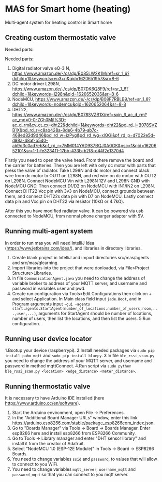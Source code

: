 # MAS for Smart home (heating)
Multi-agent system for heating control in Smart home

## Creating custom thermostatic valve
Needed parts:

Needed parts:
1. Digital radiator valve eQ-3 N, https://www.amazon.de/-/cs/dp/B085LW2K1M/ref=sr_1_6?dchild=1&keywords=eq3+n&qid=1620651957&sr=8-6
2. DC motor driver L298N, https://www.amazon.de/-/cs/dp/B07DK6Q8F9/ref=sr_1_6?dchild=1&keywords=l298n&qid=1620652036&sr=8-6
3. NodeMCU, https://www.amazon.de/-/cs/dp/B08F7RBLB9/ref=sr_1_8?dchild=1&keywords=nodemcu&qid=1620652064&sr=8-8
4. DHT22, https://www.amazon.de/-/cs/dp/B078SVZB1X/ref=sxin_6_ac_d_rm?ac_md=0-0-ZGh0MjI%3D-ac_d_rm&cv_ct_cx=dht22&dchild=1&keywords=dht22&pd_rd_i=B078SVZB1X&pd_rd_r=c8ab428a-8de6-4b79-ab7c-468ed82d9d46&pd_rd_w=izPyg&pd_rd_wg=xlQGi&pf_rd_p=d7022e5d-d98a-48af-b540-ab9d3c0ad7eb&pf_rd_r=7MM014YAD9S7BQJ0A0GK&psc=1&qid=1620652101&sr=1-1-fe323411-17bb-433b-b2f8-c44f2e1370d4

Firstly you need to open the valve head. From there remove the board and the carrier for batteries.
Then you are left with only dc motor with parts that press the valve of radiator.
Take L298N and dc motor and connect black wire from dc motor to OUT1 on L298N, and red wire on dc motor with OUT2 on L298N.
Connect NodeMCU Vin with L298N 12V and L298N GND with NodeMCU GND. Then connect D1/D2 on NodeMCU with IN1/IN2 on L298N.
Connect DHT22 Vcc pin with 3v3 on NodeMCU, connect grounds between them, and connect DHT22s data pin with D7 on NodeMCU.
Lastly connect data pin and Vcc pin on DHT22 via resistor (10kΩ or 4.7kΩ).

After this you have modified radiator valve. It can be powered via usb connected to NodeMCU, from normal phone charger adapter with 5V.

## Running multi-agent system
In order to run mas you will need IntelliJ Idea (https://www.jetbrains.com/idea/), and libraries in directory libraries.
1. Create blank project in IntelliJ and import directories src/mas/agents and src/mas/qlearning.
2. Import libraries into the project that were donloaded, via File>Project Structure>Libraries.
3. In file `CommunicationAgent.java` you need to change the address of variable broker to address of your MQTT server, and username and password in variables user and pwd.
4. Create run configuration via Tools>Edit Configurations then click on + and select Application. In Main class field input `jade.Boot`, and in Program arguments input `-gui -agents start:agents.StartAgent(number_of_locations,number_of_users,room,...,user,...)`, arguments for StartAgent should be number of locations, number of users, then list the locations, and then list the users.
5.Run configuration.

## Running user device locator
1.Bootup your device (raspberrypi).
2.Install needed packages via `sudo pip install paho-mqtt` and `sudo pip install bluepy`.
3.In file `ble_rssi_scan.py` you need to change the address of your MQTT server, and username and password in method mqttConnect.
4.Run script via `sudo python ble_rssi_scan.py <location> <edge_distance> <meter_distance>`.

## Running thermostatic valve
It is necessary to have Arduino IDE installed (here https://www.arduino.cc/en/software).
1. Start the Arduino environment, open File -> Preferences.
2. In the "Additional Board Manager URLs" window, enter this link https://arduino.esp8266.com/stable/package_esp8266com_index.json.
3. Go to "Boards Manager" via Tools -> Board -> Boards Manager. Enter esp8266 here and install esp8266 from ESP8266 Community.
4. Go to Tools -> Library manager and enter "DHT sensor library" and install it from the creator of Adafruit.
5. Select "NodeMCU 1.0 (ESP-12E Module)" in Tools -> Board -> ESP8266 Boards.
6. You need to change variables `ssid` and `password`, to values that will allow to connect to you WiFi.
7. You need to change variables `mqtt_server`, `username_mqtt` and `password_mqtt` so that you can connect to you mqtt server.

